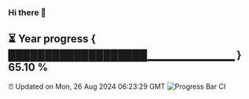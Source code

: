 ### Hi there 👋
⏳ Year progress { ███████████████████▁▁▁▁▁▁▁▁▁▁▁ } 65.10 %
---
⏰ Updated on Mon, 26 Aug 2024 06:23:29 GMT
![Progress Bar CI](https://github.com/liununu/liununu/workflows/Progress%20Bar%20CI/badge.svg)
